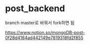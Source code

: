 # post_backend
branch master로 바꿔서 fork하면 됨

https://www.notion.so/mongoDB-post-0f28d4184ad442149e7819318fd2f855

